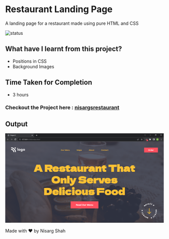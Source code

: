 # Restaurant Landing Page
A landing page for a restaurant made using pure HTML and CSS

![status](https://img.shields.io/badge/status-ongoing-green)

## What have I learnt from this project?
- Positions in CSS
- Background Images

## Time Taken for Completion
- 3 hours

### Checkout the Project here : [nisargsrestaurant](https://nisargsrestaurant.netlify.app/)

## Output
![output](output.png)

Made with ❤️ by Nisarg Shah


